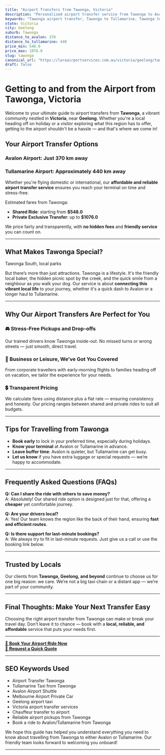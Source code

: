 ```yaml
---
title: "Airport Transfers from Tawonga, Victoria"
description: "Personalised airport transfer service from Tawonga to Avalon and Tullamarine airports. Enjoy a smooth, affordable ride with us!"
keywords: "Tawonga airport transfer, Tawonga to Tullamarine, Tawonga to Avalon, airport taxi Tawonga, private airport transfer Tawonga, shared ride Tawonga, Tawonga transfers, airport shuttle Tawonga, book Tawonga airport taxi, affordable Tawonga airport transfer, Tawonga airport transfer service, airport transfer Geelong, airport transfer Melbourne, Melbourne airport taxi, airport transfers Victoria, Tullamarine airport shuttle, Avalon airport transfers, Melbourne private transfer, airport transport services Melbourne"
state: Victoria
city: Geelong
suburb: Tawonga
distance_to_avalon: 370
distance_to_tullamarine: 440
price_min: 548.0
price_max: 1076.0
slug: tawonga
canonical_url: "https://laraairportservices.com.au/victoria/geelong/tawonga/"
draft: false
---
```


# Getting to and from the Airport from Tawonga, Victoria

Welcome to your ultimate guide to airport transfers from **Tawonga**, a vibrant community nestled in **Victoria**, near **Geelong**. Whether you're a local heading off on holiday or a visitor exploring what this region has to offer, getting to the airport shouldn't be a hassle — and that's where we come in!

## Your Airport Transfer Options

### Avalon Airport: Just 370 km away  
### Tullamarine Airport: Approximately 440 km away

Whether you're flying domestic or international, our **affordable and reliable airport transfer service** ensures you reach your terminal on time and stress-free.

Estimated fares from Tawonga:
- **Shared Ride**: starting from **$548.0**
- **Private Exclusive Transfer**: up to **$1076.0**

We price fairly and transparently, with **no hidden fees** and **friendly service** you can count on.

---

## What Makes Tawonga Special?

Tawonga South, local parks

But there’s more than just attractions. Tawonga is a lifestyle. It's the friendly local baker, the hidden picnic spot by the creek, and the quick smile from a neighbour as you walk your dog. Our service is about **connecting this vibrant local life** to your journey, whether it's a quick dash to Avalon or a longer haul to Tullamarine.

---

## Why Our Airport Transfers Are Perfect for You

### 🚘 Stress-Free Pickups and Drop-offs
Our trained drivers know Tawonga inside-out. No missed turns or wrong streets — just smooth, direct travel.

### 💼 Business or Leisure, We’ve Got You Covered
From corporate travellers with early-morning flights to families heading off on vacation, we tailor the experience for your needs.

### 💲 Transparent Pricing
We calculate fares using distance plus a flat rate — ensuring consistency and honesty. Our pricing ranges between shared and private rides to suit all budgets.

---

## Tips for Travelling from Tawonga

- **Book early** to lock in your preferred time, especially during holidays.
- **Know your terminal** at Avalon or Tullamarine in advance.
- **Leave buffer time**: Avalon is quieter, but Tullamarine can get busy.
- **Let us know** if you have extra luggage or special requests — we’re happy to accommodate.

---

## Frequently Asked Questions (FAQs)

**Q: Can I share the ride with others to save money?**  
A: Absolutely! Our shared ride option is designed just for that, offering a **cheaper** yet comfortable journey.

**Q: Are your drivers local?**  
A: Yes! Our team knows the region like the back of their hand, ensuring **fast and efficient routes**.

**Q: Is there support for last-minute bookings?**  
A: We always try to fit in last-minute requests. Just give us a call or use the booking link below.

---

## Trusted by Locals

Our clients from **Tawonga, Geelong, and beyond** continue to choose us for one big reason: we care. We’re not a big taxi chain or a distant app — we’re part of your community.

---

## Final Thoughts: Make Your Next Transfer Easy

Choosing the right airport transfer from Tawonga can make or break your travel day. Don’t leave it to chance — book with a **local, reliable, and affordable** service that puts your needs first.

---

[📅 **Book Your Airport Ride Now**](https://laraairportservices.square.site/s/appointments)  
[📧 **Request a Quick Quote**](https://laraairportservices.square.site/contact-us)

---

## SEO Keywords Used
- Airport Transfer Tawonga
- Tullamarine Taxi from Tawonga
- Avalon Airport Shuttle
- Melbourne Airport Private Car
- Geelong airport taxi
- Victoria airport transfer services
- Chauffeur transfer to airport
- Reliable airport pickups from Tawonga
- Book a ride to Avalon/Tullamarine from Tawonga

We hope this guide has helped you understand everything you need to know about travelling from Tawonga to either Avalon or Tullamarine. Our friendly team looks forward to welcoming you onboard!

---
